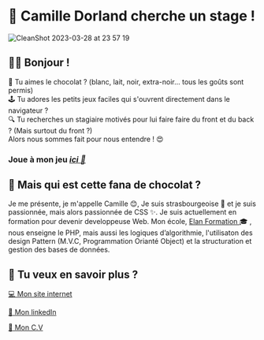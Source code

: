 # 🚀 Camille Dorland cherche un stage !

![CleanShot 2023-03-28 at 23 57 19](https://user-images.githubusercontent.com/82466002/228377175-bb40929e-4960-4971-8c03-0503a01c807a.gif)

## 👋🏼 Bonjour ! 

🍫 Tu aimes le chocolat ? (blanc, lait, noir, extra-noir... tous les goûts sont permis)<br>
🕹️ Tu adores les petits jeux faciles qui s'ouvrent directement dans le navigateur ?<br>
🔍 Tu recherches un stagiaire motivés pour lui faire faire du front et du back ? (Mais surtout du front ?)<br>
Alors nous sommes fait pour nous entendre ! 😍

### Joue à mon jeu <i><a href="https://littlebirdwarrior.github.io/camilledorlandchercheunstage/">ici 📲 </a></i>



## 👅 Mais qui est cette fana de chocolat ?
Je me présente, je m'appelle Camille 😊,
Je suis strasbourgeoise 🥨 et je suis passionnée, mais alors passionnée de CSS ✨. Je suis actuellement en formation pour devenir developpeuse Web. Mon école, <a href="https://elan-formation.eu/formation/19754">Elan Formation </a> 🎓 , nous enseigne le PHP, mais aussi les logiques d’algorithmie, l'utilisaton des design Pattern (M.V.C, Programmation Orianté Object) et la structuration et gestion des bases de données.  

## 👀 Tu veux en savoir plus ?

<a href="https://camilledorland.com//"> 💻 Mon site internet  <a/>

<a href="https://www.linkedin.com/in/camille-dorland-bbb850a7/"> 📱 Mon linkedIn<a/>

<a href="https://camilledorland.com/assets/img/theme/cv-camille-dorland-2023-compress.pdf"> 🔖 Mon C.V</a>
